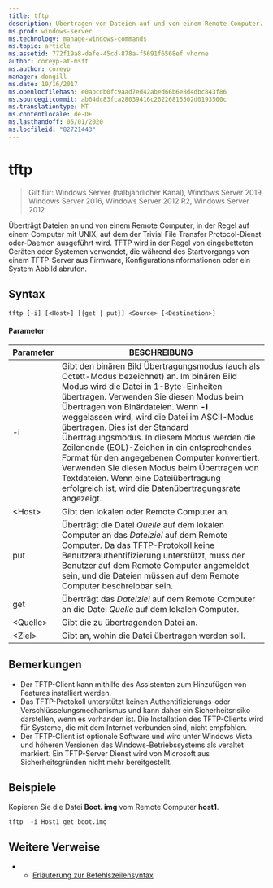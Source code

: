 ```yaml
---
title: tftp
description: Übertragen von Dateien auf und von einem Remote Computer.
ms.prod: windows-server
ms.technology: manage-windows-commands
ms.topic: article
ms.assetid: 772f19a8-dafe-45cd-878a-f5691f6568ef vhorne
author: coreyp-at-msft
ms.author: coreyp
manager: dongill
ms.date: 10/16/2017
ms.openlocfilehash: e0abcdb0fc9aad7ed42abed66b6e8d4dbc843f86
ms.sourcegitcommit: ab64dc83fca28039416c26226815502d0193500c
ms.translationtype: MT
ms.contentlocale: de-DE
ms.lasthandoff: 05/01/2020
ms.locfileid: "82721443"
---
```

# <a name="tftp"></a>tftp

> Gilt für: Windows Server (halbjährlicher Kanal), Windows Server 2019, Windows Server 2016, Windows Server 2012 R2, Windows Server 2012

Überträgt Dateien an und von einem Remote Computer, in der Regel auf einem Computer mit UNIX, auf dem der Trivial File Transfer Protocol-Dienst oder-Daemon ausgeführt wird. TFTP wird in der Regel von eingebetteten Geräten oder Systemen verwendet, die während des Startvorgangs von einem TFTP-Server aus Firmware, Konfigurationsinformationen oder ein System Abbild abrufen.   

## <a name="syntax"></a>Syntax  
```  
tftp [-i] [<Host>] [{get | put}] <Source> [<Destination>]  
```  

#### <a name="parameters"></a>Parameter  
|Parameter|BESCHREIBUNG|  
|-------|--------|  
|-i|Gibt den binären Bild Übertragungsmodus (auch als Octett-Modus bezeichnet) an. Im binären Bild Modus wird die Datei in 1-Byte-Einheiten übertragen. Verwenden Sie diesen Modus beim Übertragen von Binärdateien. Wenn **-i** weggelassen wird, wird die Datei im ASCII-Modus übertragen. Dies ist der Standard Übertragungsmodus. In diesem Modus werden die Zeilenende (EOL)-Zeichen in ein entsprechendes Format für den angegebenen Computer konvertiert. Verwenden Sie diesen Modus beim Übertragen von Textdateien. Wenn eine Dateiübertragung erfolgreich ist, wird die Datenübertragungsrate angezeigt.|  
|\<Host\>|Gibt den lokalen oder Remote Computer an.|  
|put|Überträgt die Datei *Quelle* auf dem lokalen Computer an das *Dateiziel* auf dem Remote Computer. Da das TFTP-Protokoll keine Benutzerauthentifizierung unterstützt, muss der Benutzer auf dem Remote Computer angemeldet sein, und die Dateien müssen auf dem Remote Computer beschreibbar sein.|  
|get|Überträgt das *Dateiziel* auf dem Remote Computer an die Datei *Quelle* auf dem lokalen Computer.|  
|\<Quelle\>|Gibt die zu übertragenden Datei an.|  
|\<Ziel\>|Gibt an, wohin die Datei übertragen werden soll.|  

## <a name="remarks"></a>Bemerkungen  
-   Der TFTP-Client kann mithilfe des Assistenten zum Hinzufügen von Features installiert werden.  
-   Das TFTP-Protokoll unterstützt keinen Authentifizierungs-oder Verschlüsselungsmechanismus und kann daher ein Sicherheitsrisiko darstellen, wenn es vorhanden ist. Die Installation des TFTP-Clients wird für Systeme, die mit dem Internet verbunden sind, nicht empfohlen.  
-   Der TFTP-Client ist optionale Software und wird unter Windows Vista und höheren Versionen des Windows-Betriebssystems als veraltet markiert. Ein TFTP-Server Dienst wird von Microsoft aus Sicherheitsgründen nicht mehr bereitgestellt.  

## <a name="examples"></a>Beispiele  
Kopieren Sie die Datei **Boot. img** vom Remote Computer **host1**.  
```  
tftp  -i Host1 get boot.img  
```  

## <a name="additional-references"></a>Weitere Verweise  
-   - [Erläuterung zur Befehlszeilensyntax](command-line-syntax-key.md)  
